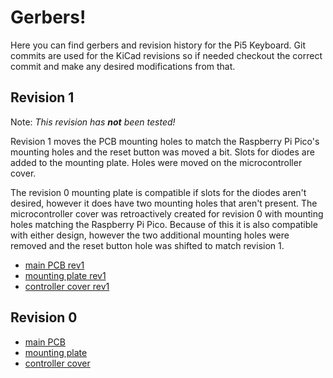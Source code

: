 # Gerbers!

Here you can find gerbers and revision history for the Pi5 Keyboard. Git commits are used for the KiCad revisions so if needed checkout the correct commit and make any desired modifications from that.

## Revision 1

Note: _This revision has **not** been tested!_

Revision 1 moves the PCB mounting holes to match the Raspberry Pi Pico's mounting holes and the reset button was moved a bit. Slots for diodes are added to the mounting plate. Holes were moved on the microcontroller cover.

The revision 0 mounting plate is compatible if slots for the diodes aren't desired, however it does have two mounting holes that aren't present. The microcontroller cover was retroactively created for revision 0 with mounting holes matching the Raspberry Pi Pico. Because of this it is also compatible with either design, however the two additional mounting holes were removed and the reset button hole was shifted to match revision 1.

- [main PCB rev1](Pi5-pcb-rev1.zip)
- [mounting plate rev1](Pi5-plate-rev1.zip)
- [controller cover rev1](Pi5-cover-rev1.zip)

## Revision 0

- [main PCB](Pi5-pcb-rev0.zip)
- [mounting plate](Pi5-plate-rev0.zip)
- [controller cover](Pi5-cover-rev0.zip)
